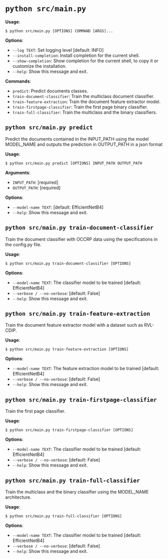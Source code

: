 # `python src/main.py`

**Usage**:

```console
$ python src/main.py [OPTIONS] COMMAND [ARGS]...
```

**Options**:

* `--log TEXT`: Set logging level [default: INFO]
* `--install-completion`: Install completion for the current shell.
* `--show-completion`: Show completion for the current shell, to copy it or customize the installation.
* `--help`: Show this message and exit.

**Commands**:

* `predict`: Predict documents classes.
* `train-document-classifier`: Train the multiclass document classifier.
* `train-feature-extraction`: Train the document feature extractor model.
* `train-firstpage-classifier`: Train the first page binary classifier.
* `train-full-classifier`: Train the multiclass and the binary classifiers.

## `python src/main.py predict`

Predict the documents contained in the INPUT_PATH using the model MODEL_NAME
and outputs the prediction in OUTPUT_PATH in a json format

**Usage**:

```console
$ python src/main.py predict [OPTIONS] INPUT_PATH OUTPUT_PATH
```

**Arguments**:

* `INPUT_PATH`: [required]
* `OUTPUT_PATH`: [required]

**Options**:

* `--model-name TEXT`: [default: EfficientNetB4]
* `--help`: Show this message and exit.

## `python src/main.py train-document-classifier`

Train the document classifier with OCCRP data using the specifications in the config.py file.

**Usage**:

```console
$ python src/main.py train-document-classifier [OPTIONS]
```

**Options**:

* `--model-name TEXT`: The classifier model to be trained  [default: EfficientNetB4]
* `--verbose / --no-verbose`: [default: False]
* `--help`: Show this message and exit.

## `python src/main.py train-feature-extraction`

Train the document feature extractor model with a dataset such as RVL-CDIP.

**Usage**:

```console
$ python src/main.py train-feature-extraction [OPTIONS]
```

**Options**:

* `--model-name TEXT`: The feature extraction model to be trained  [default: EfficientNetB4]
* `--verbose / --no-verbose`: [default: False]
* `--help`: Show this message and exit.

## `python src/main.py train-firstpage-classifier`

Train the first page classifier.

**Usage**:

```console
$ python src/main.py train-firstpage-classifier [OPTIONS]
```

**Options**:

* `--model-name TEXT`: The classifier model to be trained  [default: EfficientNetB4]
* `--verbose / --no-verbose`: [default: False]
* `--help`: Show this message and exit.

## `python src/main.py train-full-classifier`

Train the multiclass and the binary classifier using the MODEL_NAME architecture.
    

**Usage**:

```console
$ python src/main.py train-full-classifier [OPTIONS]
```

**Options**:

* `--model-name TEXT`: The classifier model to be trained  [default: EfficientNetB4]
* `--verbose / --no-verbose`: [default: False]
* `--help`: Show this message and exit.
